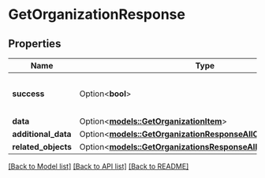 # GetOrganizationResponse

## Properties

Name | Type | Description | Notes
------------ | ------------- | ------------- | -------------
**success** | Option<**bool**> | If the response is successful or not | [optional]
**data** | Option<[**models::GetOrganizationItem**](GetOrganizationItem.md)> |  | [optional]
**additional_data** | Option<[**models::GetOrganizationResponseAllOfAdditionalData**](GetOrganizationResponse_allOf_additional_data.md)> |  | [optional]
**related_objects** | Option<[**models::GetOrganizationsResponseAllOfRelatedObjects**](GetOrganizationsResponse_allOf_related_objects.md)> |  | [optional]

[[Back to Model list]](../README.md#documentation-for-models) [[Back to API list]](../README.md#documentation-for-api-endpoints) [[Back to README]](../README.md)



